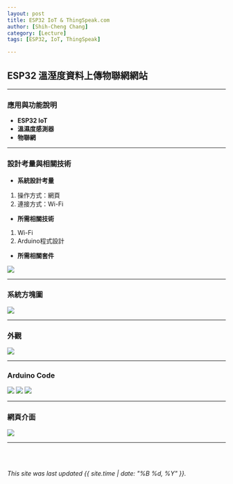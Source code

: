 ```yaml
---
layout: post
title: ESP32 IoT & ThingSpeak.com
author: [Shih-Cheng Chang]
category: [Lecture]
tags: [ESP32, IoT, ThingSpeak]

---
```


## ESP32 溫溼度資料上傳物聯網網站

---
### 應用與功能說明

* **ESP32 IoT**
* **溫濕度感測器**
* **物聯網**

---
### 設計考量與相關技術
* **系統設計考量**
 1. 操作方式：網頁
 2. 連接方式：Wi-Fi

* **所需相關技術**
 1. Wi-Fi
 2. Arduino程式設計

* **所需相關套件**

![](https://github.com/PinLe1920/MCU-project/blob/main/images/A100013-1-DHT11.png?raw=true)

---
### 系統方塊圖

![](https://github.com/PinLe1920/MCU-project/blob/main/images/IoT&Thinkspeak.com.jpg?raw=true)

---
### 外觀

![](https://github.com/PinLe1920/MCU-project/blob/main/images/IMG_4629.jpg?raw=true)

---
### Arduino Code
![](https://github.com/PinLe1920/MCU-project/blob/main/images/截圖%202023-05-25%20下午7.43.36.png?raw=true)
![](https://github.com/PinLe1920/MCU-project/blob/main/images/截圖%202023-05-25%20下午7.44.07.png?raw=true)
![](https://github.com/PinLe1920/MCU-project/blob/main/images/截圖%202023-05-25%20下午7.44.35.png?raw=true)

---
### 網頁介面

![](https://github.com/PinLe1920/MCU-project/blob/main/images/截圖%202023-05-25%20下午7.44.51.png?raw=true)

---

<br>
<br>

*This site was last updated {{ site.time | date: "%B %d, %Y" }}.*
